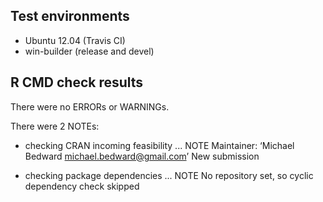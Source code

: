 ## Test environments
* Ubuntu 12.04 (Travis CI)
* win-builder (release and devel)

## R CMD check results

There were no ERRORs or WARNINGs.

There were 2 NOTEs:

* checking CRAN incoming feasibility ... NOTE
  Maintainer: ‘Michael Bedward <michael.bedward@gmail.com>’
  New submission
  
* checking package dependencies ... NOTE
  No repository set, so cyclic dependency check skipped
